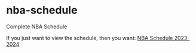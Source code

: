 # nba-schedule
Complete NBA Schedule

If you just want to view the schedule, then you want:
[NBA Schedule 2023-2024](https://mdahlman.github.io/nba-schedule/)
